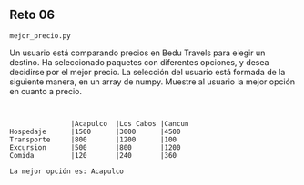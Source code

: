 ## Reto 06

`mejor_precio.py`

Un usuario está comparando precios en Bedu Travels para elegir un destino. Ha seleccionado paquetes con diferentes opciones, y desea decidirse por el mejor precio. La selección del usuario está formada de la siguiente manera, en un array de numpy. Muestre al usuario la mejor opción en cuanto a precio.

```


               |Acapulco  |Los Cabos |Cancun    
Hospedaje      |1500      |3000      |4500      
Transporte     |800       |1200      |100       
Excursion      |500       |800       |1200      
Comida         |120       |240       |360  

La mejor opción es: Acapulco

```